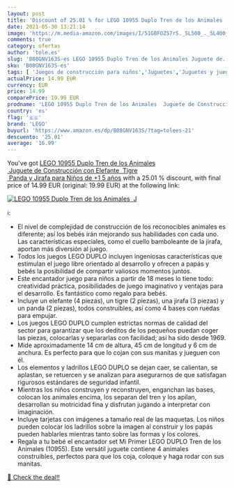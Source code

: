 ```yaml
---
layout: post
title: 'Discount of 25.01 % for LEGO 10955 Duplo Tren de los Animales  J'
date: 2021-05-30 13:21:14
image: 'https://m.media-amazon.com/images/I/51GBFOZ57rS._SL500_._SL400_.jpg'
comments: true
category: ofertas
author: 'tole.es'
slug: 'B08GNV163S-es LEGO 10955 Duplo Tren de los Animales Juguete de...'
sku: 'B08GNV163S-es'
tags: [ 'Juegos de construcción para niños','Juguetes','Juguetes y juegos','lego', ]
actualPrice: 14.99 EUR
currency: EUR
price: 14.99
comparePrice: 19.99 EUR
prodname: 'LEGO 10955 Duplo Tren de los Animales  Juguete de Construcción con Elefante  Tigre  Panda y Jirafa para Niños de +1 5 años'
country: 'es'
flag: '🇪🇸'
brand: 'LEGO'
buyurl: 'https://www.amazon.es/dp/B08GNV163S/?tag=tolees-21'
descuento: '25.01'
average: '16.99'
---
```


You've got [LEGO 10955 Duplo Tren de los Animales  Juguete de Construcción con Elefante  Tigre  Panda y Jirafa para Niños de +1 5 años](https://www.amazon.es/dp/B08GNV163S/?tag=tolees-21) with a  25.01 % discount, with final price of 14.99 EUR (original: 19.99 EUR) at the following link:

[![LEGO 10955 Duplo Tren de los Animales  J](https://m.media-amazon.com/images/I/51GBFOZ57rS._SL500_._SL400_.jpg)](https://www.amazon.es/dp/B08GNV163S/?tag=tolees-21)

ℹ️:

- El nivel de complejidad de construcción de los reconocibles animales es diferente; así los bebés irán mejorando sus habilidades con cada uno. Las características especiales, como el cuello bamboleante de la jirafa, aportan más diversión al juego.
- Todos los juegos LEGO DUPLO incluyen ingeniosas características que estimulan el juego libre orientado al desarrollo y ofrecen a papás y bebés la posibilidad de compartir valiosos momentos juntos.
- Este encantador juego para niños a partir de 18 meses lo tiene todo: creatividad práctica, posibilidades de juego imaginativo y ventajas para el desarrollo. Es fantástico como regalo para bebés.
- Incluye un elefante (4 piezas), un tigre (2 piezas), una jirafa (3 piezas) y un panda (2 piezas), todos construibles, así como 4 bases con ruedas para empujar.
- Los juegos LEGO DUPLO cumplen estrictas normas de calidad del sector para garantizar que los deditos de los pequeños puedan coger las piezas, colocarlas y separarlas con facilidad; así ha sido desde 1969.
- Mide aproximadamente 14 cm de altura, 45 cm de longitud y 6 cm de anchura. Es perfecto para que lo cojan con sus manitas y jueguen con él.
- Los elementos y ladrillos LEGO DUPLO se dejan caer, se calientan, se aplastan, se retuercen y se analizan para asegurarnos de que satisfagan rigurosos estándares de seguridad infantil.
- Mientras los niños construyen y reconstruyen, enganchan las bases, colocan los animales encima, los separan del tren y los apilan, desarrollan su motricidad fina y disfrutan jugando a interpretar con imaginación.
- Incluye tarjetas con imágenes a tamaño real de las maquetas. Los niños pueden colocar los ladrillos sobre la imagen al construir y los papás pueden hablarles mientras tanto sobre las formas y los colores.
- Regala a tu bebé el encantador set Mi Primer LEGO DUPLO Tren de los Animales (10955). Este versátil juguete contiene 4 animales construibles, perfectos para que los coja, coloque y haga rodar con sus manitas.

[🛒 Check the deal!!](https://www.amazon.es/dp/B08GNV163S/?tag=tolees-21)
